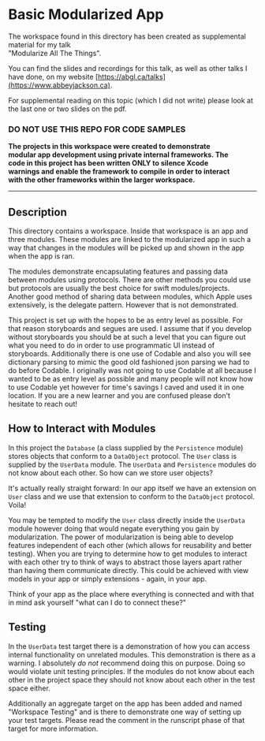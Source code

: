 # Basic Modularized App

The workspace found in this directory has been created as supplemental material for my talk  
"Modularize All The Things".
  
You can find the slides and recordings for this talk, as well as other talks I have done, on my website   [https://abgl.ca/talks](https://www.abbeyjackson.ca).

For supplemental reading on this topic (which I did not write) please look at the last one or two slides on the pdf.
  
### **DO NOT USE THIS REPO FOR CODE SAMPLES**  
  
**The projects in this workspace were created to demonstrate  
modular app development using private internal frameworks. The  
code in this project has been written ONLY to silence Xcode  
warnings and enable the framework to compile in order to interact  
with the other frameworks within the larger workspace.**  
  
***  

## Description
  
This directory contains a workspace. Inside that workspace is an app and three modules. These modules are linked to the modularized app in such a way that changes in the modules will be picked up and shown in the app when the app is ran.

The modules demonstrate encapsulating features and passing data between modules using protocols. There are other methods you could use but protocols are usually the best choice for swift modules/projects. Another good method of sharing data between modules, which Apple uses extensively, is the delegate pattern. However that is not demonstrated.

This project is set up with the hopes to be as entry level as possible. For that reason storyboards and segues are used. I assume that if you develop without storyboards you should be at such a level that you can figure out what you need to do in order to use programmatic UI instead of storyboards. Additionally there is one use of Codable and also you will see dictionary parsing to mimic the good old fashioned json parsing we had to do before Codable. I originally was not going to use Codable at all because I wanted to be as entry level as possible and many people will not know how to use Codable yet however for time's savings I caved and used it in one location. If you are a new learner and you are confused please don't hesitate to reach out!

## How to Interact with Modules

In this project the `Database` (a class supplied by the `Persistence` module) stores objects that conform to a `DataObject` protocol. The `User` class is supplied by the `UserData` module. The `UserData` and `Persistence` modules do not know about each other. So how can we store user objects?

It's actually really straight forward: In our app itself we have an extension on `User` class and we use that extension to conform to the `DataObject` protocol. Voila!

You may be tempted to modify the `User` class directly inside the `UserData` module however doing that would negate everything you gain by modularization. The power of modularization is being able to develop features independent of each other (which allows for reusability and better testing). When you are trying to determine how to get modules to interact with each other try to think of ways to abstract those layers apart rather than having them communicate directly. This could be achieved with view models in your app or simply extensions - again, in your app. 

Think of your app as the place where everything is connected and with that in mind ask yourself "what can I do to connect these?"

## Testing

In the  `UserData` test target there is a demonstration of how you can access internal functionality on unrelated modules. This demonstration is there as a warning. I absolutely _do not_ recommend doing this on purpose. Doing so would violate unit testing principles. If the modules do not know about each other in the project space they should not know about each other in the test space either.

Additionally an aggregate target on the app has been added and named "Workspace Testing" and is there to demonstrate one way of setting up your test targets. Please read the comment in the runscript phase of that target for more information.
